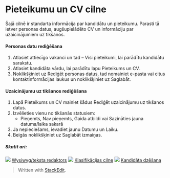 # Pieteikumu un CV cilne

Šajā cilnē ir standarta informācija par kandidātu un pieteikumu. Parasti tā ietver personas datus, augšupielādēto CV un informāciju par uzaicinājumiem uz tikšanos.

#### Personas datu rediģēšana

1.  Atlasiet attiecīgo vakanci un tad –  Visi pieteikumi, lai parādītu kandidātu sarakstu.
2.  Atlasiet kandidāta vārdu, lai parādītu lapu  Pieteikums un CV.
3.  Noklikšķiniet uz  Rediģēt personas datus, tad nomainiet e-pasta vai citus kontaktinformācijas laukus un noklikšķiniet uz  Saglabāt.

#### Uzaicinājumu uz tikšanos rediģēšana

1.  Lapā  Pieteikums un CV  mainiet šādus  Rediģēt uzaicinājumu uz tikšanos  datus.
2.  Izvēlieties vienu no tikšanās statusiem:
    -   Pieņemts,  Nav pieņemts,  Gaida atbildi  vai  Sazināties jauna datuma/laika sakarā
3.  Ja nepieciešams, ievadiet jaunu  Datumu  un  Laiku.
4.  Beigās noklikšķiniet uz  Saglabāt izmaiņas.

##### Skatīt arī:

![](../Resources/Images/icon-document-link.png)  [Wysiwyg/teksta redaktors](wysiwyg_text_editor.htm)
![](../Resources/Images/icon-document-link.png)  [Klasifikācijas cilne](classification_tab.htm)
![](../Resources/Images/icon-document-link.png)  [Kandidāta dzēšana](deleting_an_applicant.htm)


> Written with [StackEdit](https://stackedit.io/).
<!--stackedit_data:
eyJoaXN0b3J5IjpbLTU0Mjg4MDkzNV19
-->